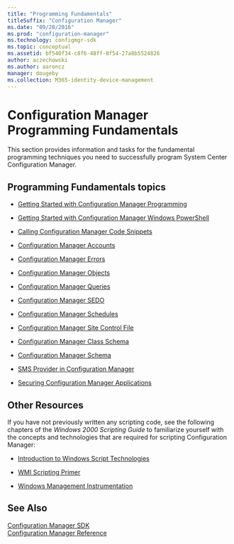 ```yaml
---
title: "Programming Fundamentals"
titleSuffix: "Configuration Manager"
ms.date: "09/20/2016"
ms.prod: "configuration-manager"
ms.technology: configmgr-sdk
ms.topic: conceptual
ms.assetid: bf540f34-c8f6-48ff-8f54-27a8b5524826
author: aczechowski
ms.author: aaroncz
manager: dougeby
ms.collection: M365-identity-device-management
---
```

# Configuration Manager Programming Fundamentals
This section provides information and tasks for the fundamental programming techniques you need to successfully program System Center Configuration Manager.  

## Programming Fundamentals topics  

-   [Getting Started with Configuration Manager Programming](../../../develop/core/understand/getting-started-with-configuration-manager-programming.md)  

-   [Getting Started with Configuration Manager Windows PowerShell](../../../develop/core/understand/getting-started-with-configuration-manager-and-windows-powershell.md)  

-   [Calling Configuration Manager Code Snippets](../../../develop/core/understand/calling-code-snippets.md)  

-   [Configuration Manager Accounts](../../../develop/core/understand/configuration-manager-accounts.md)  

-   [Configuration Manager Errors](../../../develop/core/understand/configuration-manager-errors.md)  

-   [Configuration Manager Objects](../../../develop/core/understand/configuration-manager-objects.md)  

-   [Configuration Manager Queries](../../../develop/core/understand/queries.md)  

-   [Configuration Manager SEDO](../../../develop/core/understand/sedo.md)  

-   [Configuration Manager Schedules](../../../develop/core/understand/schedules.md)  

-   [Configuration Manager Site Control File](../../../develop/core/understand/site-control-file.md)  

-   [Configuration Manager Class Schema](../../../develop/core/understand/configuration-manager-class-schema.md)  

-   [Configuration Manager Schema](../../../develop/core/understand/configuration-manager-schema.md)  

-   [SMS Provider in Configuration Manager](../../../develop/core/understand/sms-provider-in-configuration-manager.md)  

-   [Securing Configuration Manager Applications](../../../develop/core/understand/securing-configuration-manager-applications.md)  

## Other Resources  
 If you have not previously written any scripting code, see the following chapters of the *Windows 2000 Scripting Guide* to familiarize yourself with the concepts and technologies that are required for scripting Configuration Manager:  

-   [Introduction to Windows Script Technologies](https://docs.microsoft.com/previous-versions/tn-archive/ee176792\(v=technet.10\))  

-   [WMI Scripting Primer](http://go.microsoft.com/fwlink/?linkid=43949)  

-   [Windows Management Instrumentation](http://go.microsoft.com/fwlink/?LinkId=43950)  

## See Also  
 [Configuration Manager SDK](../../../develop/core/misc/system-center-configuration-manager-sdk.md)   
 [Configuration Manager Reference](../../../develop/reference/configuration-manager-reference.md)
